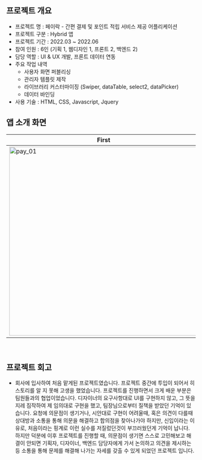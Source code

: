 ## 프로젝트 개요
- 프로젝트 명 : 페이락 - 간편 결제 및 포인트 적립 서비스 제공 어플리케이션
- 프로젝트 구분 : Hybrid 앱
- 프로젝트 기간 : 2022.03 ~ 2022.06
- 참여 인원 : 6인 (기획 1, 웹디자인 1, 프론트 2, 백엔드 2)
- 담당 역할 : UI & UX 개발, 프론트 데이터 연동
- 주요 작업 내역
    - 사용자 화면 퍼블리싱
    - 관리자 템플릿 제작
    - 라이브러리 커스터마이징 (Swiper, dataTable, select2, dataPicker)
    - 데이터 바인딩
- 사용 기술 : HTML, CSS, Javascript, Jquery

## 앱 소개 화면
|First|Second|Third|Fourth|
|---|---|---|---|
|<img width="502" alt="pay_01" src="https://github.com/JEON-Sungsu/JEON-Sungsu/assets/63297236/780dcbfb-df23-41f2-bc15-30f9ce549381">|<img width="502" alt="pay_02" src="https://github.com/JEON-Sungsu/JEON-Sungsu/assets/63297236/7cf6c2db-39b2-4afa-b37e-6a80ab3144bb">|<img width="504" alt="pay_04" src="https://github.com/JEON-Sungsu/JEON-Sungsu/assets/63297236/4364349c-60c1-4b5c-9c81-9d1d61f11708">|<img width="503" alt="pay_03" src="https://github.com/JEON-Sungsu/JEON-Sungsu/assets/63297236/6a97c601-f087-4335-93ee-07b8d6f95df9">|

<br/>

## 프로젝트 회고
- 회사에 입사하여 처음 맡게된 프로젝트였습니다. 프로젝트 중간에 투입이 되어서 히스토리를 알 지 못해 고생을 했었습니다. 프로젝트를 진행하면서 크게 배운 부분은 팀원들과의 협업이었습니다. 디자이너의 요구사항대로 UI를 구현하지 않고, 그 뜻을 지레 짐작하여 제 임의대로 구현을 했고, 팀장님으로부터 질책을 받았던 기억이 있습니다. 요청에 의문점이 생기거나, 시안대로 구현이 어려울때, 혹은 의견이 다를때 상대방과 소통을 통해 의문을 해결하고 합의점을 찾아나가야 하지만, 신입이라는 이유로, 처음이라는 핑계로 이런 실수를 저질렀던것이 부끄러웠던게 기억이 납니다. 하지만 덕분에 이후 프로젝트를 진행할 때, 의문점이 생기면 스스로 고민해보고 해결이 안되면 기획자, 디자이너, 백엔드 담당자에게 가서 논의하고 의견을 제시하는 등 소통을 통해 문제를 해결해 나가는 자세를 갖출 수 있게 되었던 프로젝트 입니다.
